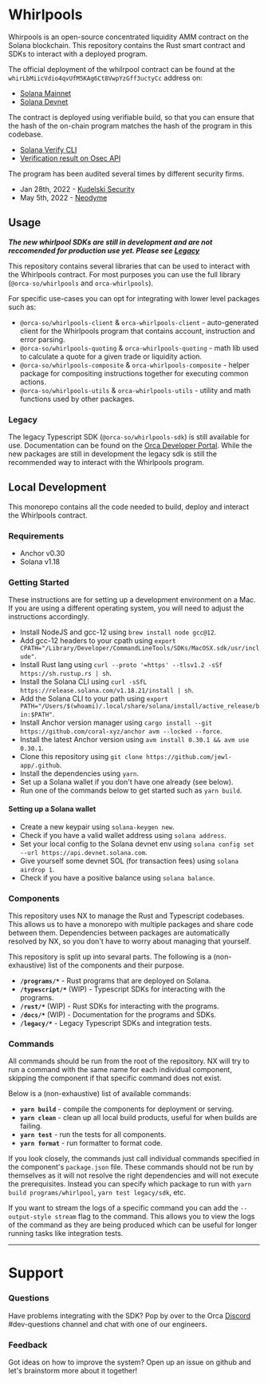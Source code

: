 # Whirlpools

Whirpools is an open-source concentrated liquidity AMM contract on the Solana blockchain.
This repository contains the Rust smart contract and SDKs to interact with a deployed program.

The official deployment of the whilrpool contract can be found at the `whirLbMiicVdio4qvUfM5KAg6Ct8VwpYzGff3uctyCc` address on:
- [Solana Mainnet](https://solscan.io/account/whirLbMiicVdio4qvUfM5KAg6Ct8VwpYzGff3uctyCc)
- [Solana Devnet](https://solscan.io/account/whirLbMiicVdio4qvUfM5KAg6Ct8VwpYzGff3uctyCc?cluster=devnet)

The contract is deployed using verifiable build, so that you can ensure that the hash of the on-chain program matches the hash of the program in this codebase.
- [Solana Verify CLI](https://github.com/Ellipsis-Labs/solana-verifiable-build)
- [Verification result on Osec API](https://verify.osec.io/status/whirLbMiicVdio4qvUfM5KAg6Ct8VwpYzGff3uctyCc)

The program has been audited several times by different security firms.
* Jan 28th, 2022 - [Kudelski Security](/.audits/2022-01-28.pdf)
* May 5th, 2022 - [Neodyme](/.audits/2022-05-05.pdf)

## Usage

***The new whirlpool SDKs are still in development and are not reccomended for production use yet. Please see [Legacy](#legacy)***

This repository contains several libraries that can be used to interact with the Whirlpools contract. For most purposes you can use the full library (`@orca-so/whirlpools` and `orca-whirlpools`).

For specific use-cases you can opt for integrating with lower level packages such as:
* `@orca-so/whirlpools-client` & `orca-whirlpools-client` - auto-generated client for the Whirlpools program that contains account, instruction and error parsing.
* `@orca-so/whirlpools-quoting` & `orca-whirlpools-quoting` - math lib used to calculate a quote for a given trade or liquidity action.
* `@orca-so/whirlpools-composite` & `orca-whirlpools-composite` - helper package for compositing instructions together for executing common actions.
* `@orca-so/whirlpools-utils` & `orca-whirlpools-utils` - utility and math functions used by other packages.

### Legacy

The legacy Typescript SDK (`@orca-so/whirlpools-sdk`) is still available for use. Documentation can be found on the [Orca Developer Portal](https://orca-so.gitbook.io/orca-developer-portal/orca/welcome). While the new packages are still in development the legacy sdk is still the recommended way to interact with the Whirlpools program.

## Local Development

This monorepo contains all the code needed to build, deploy and interact the Whirlpools contract.

### Requirements

- Anchor v0.30
- Solana v1.18

### Getting Started

These instructions are for setting up a development environment on a Mac. If you are using a different operating system, you will need to adjust the instructions accordingly.

* Install NodeJS and gcc-12 using `brew install node gcc@12`.
* Add gcc-12 headers to your cpath using `export CPATH="/Library/Developer/CommandLineTools/SDKs/MacOSX.sdk/usr/include"`.
* Install Rust lang using `curl --proto '=https' --tlsv1.2 -sSf https://sh.rustup.rs | sh`.
* Install the Solana CLI using `curl -sSfL https://release.solana.com/v1.18.21/install | sh`.
* Add the Solana CLI to your path using `export PATH="/Users/$(whoami)/.local/share/solana/install/active_release/bin:$PATH"`.
* Install Anchor version manager using `cargo install --git https://github.com/coral-xyz/anchor avm --locked --force`.
* Install the latest Anchor version using `avm install 0.30.1 && avm use 0.30.1`.
* Clone this repository using `git clone https://github.com/jewl-app/.github`.
* Install the dependencies using `yarn`.
* Set up a Solana wallet if you don't have one already (see below).
* Run one of the commands below to get started such as `yarn build`.

#### Setting up a Solana wallet

* Create a new keypair using `solana-keygen new`.
* Check if you have a valid wallet address using `solana address`.
* Set your local config to the Solana devnet env using `solana config set --url https://api.devnet.solana.com`.
* Give yourself some devnet SOL (for transaction fees) using `solana airdrop 1`.
* Check if you have a positive balance using `solana balance`.

### Components

This repository uses NX to manage the Rust and Typescript codebases. This allows us to have a monorepo with multiple packages and share code between them. Dependencies between packages are automatically resolved by NX, so you don't have to worry about managing that yourself.

This repository is split up into sevaral parts. The following is a (non-exhaustive) list of the components and their purpose.

* **`/programs/*`** - Rust programs that are deployed on Solana.
* **`/typescript/*`** (WIP) - Typescript SDKs for interacting with the programs.
* **`/rust/*`** (WIP) - Rust SDKs for interacting with the programs.
* **`/docs/*`** (WIP) - Documentation for the programs and SDKs.
* **`/legacy/*`** - Legacy Typescript SDKs and integration tests.

### Commands

All commands should be run from the root of the repository. NX will try to run a command with the same name for each individual component, skipping the component if that specific command does not exist.

Below is a (non-exhaustive) list of available commands:
* **`yarn build`** - compile the components for deployment or serving.
* **`yarn clean`** - clean up all local build products, useful for when builds are failing.
* **`yarn test`** - run the tests for all components.
* **`yarn format`** - run formatter to format code.

If you look closely, the commands just call individual commands specified in the component's `package.json` file. These commands should not be run by themselves as it will not resolve the right dependencies and will not execute the prerequisites. Instead you can specify which package to run with `yarn build programs/whirlpool`, `yarn test legacy/sdk`, etc.

If you want to stream the logs of a specific command you can add the `--output-style stream` flag to the command. This allows you to view the logs of the command as they are being produced which can be useful for longer running tasks like integration tests.

---

# Support

### Questions

Have problems integrating with the SDK? Pop by over to the Orca [Discord](https://discord.gg/nSwGWn5KSG) #dev-questions channel and chat with one of our engineers.

### Feedback

Got ideas on how to improve the system? Open up an issue on github and let's brainstorm more about it together!

